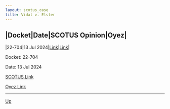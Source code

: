 ```yaml
---
layout: scotus_case
title: Vidal v. Elster
---
```


|Docket|Date|SCOTUS Opinion|Oyez|
-----
|22-704|13 Jul 2024|[Link](https://www.supremecourt.gov/opinions/23pdf/602us1r33_qqm4.pdf)|[Link](https://www.oyez.org/cases/2024/22-704)|

Docket: 22-704

Date: 13 Jul 2024

[SCOTUS Link](https://www.supremecourt.gov/opinions/23pdf/602us1r33_qqm4.pdf)

[Oyez Link](https://www.oyez.org/cases/2024/22-704)

<object data="./resources/22-704.pdf" width="-webkit-fill-available" height="-webkit-fill-available" type="application/pdf"></object>

---

[Up](./README.md)
